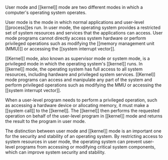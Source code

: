 User mode and [[kernel]] mode are two different modes in which a computer's operating system operates.

User mode is the mode in which normal applications and user-level [[process]]es run. In user mode, the operating system provides a restricted set of system resources and services that the applications can access. User mode programs cannot directly access system hardware or perform privileged operations such as modifying the [[memory management unit (MMU)]] or accessing the [[system interrupt vector]].

[[Kernel]] mode, also known as supervisor mode or system mode, is a privileged mode in which the operating system's [[kernel]] runs. In [[kernel]] mode, the operating system has full access to all system resources, including hardware and privileged system services. [[Kernel]] mode programs can access and manipulate any part of the system and perform privileged operations such as modifying the MMU or accessing the [[system interrupt vector]].

When a user-level program needs to perform a privileged operation, such as accessing a hardware device or allocating memory, it must make a [[system call]] to the [[kernel]]. The [[kernel]] then performs the requested operation on behalf of the user-level program in [[kernel]] mode and returns the result to the program in user mode.

The distinction between user mode and [[kernel]] mode is an important one for the security and stability of an operating system. By restricting access to system resources in user mode, the operating system can prevent user-level programs from accessing or modifying critical system components, which can improve system security and stability.